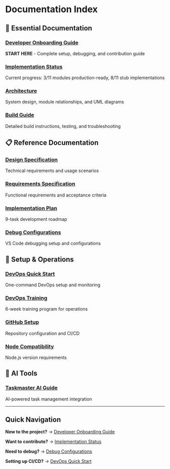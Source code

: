 # Documentation Index

## 📖 Essential Documentation

### **[Developer Onboarding Guide](DEVELOPER_ONBOARDING.md)**

**START HERE** - Complete setup, debugging, and contribution guide

### **[Implementation Status](POC_IMPLEMENTATION_SUMMARY.md)**

Current progress: 3/11 modules production-ready, 8/11 stub implementations

### **[Architecture](ARCHITECTURE.md)**

System design, module relationships, and UML diagrams

### **[Build Guide](BUILD_GUIDE.md)**

Detailed build instructions, testing, and troubleshooting

## 📋 Reference Documentation

### **[Design Specification](DESIGN_SPECIFICATION.md)**

Technical requirements and usage scenarios

### **[Requirements Specification](REQUIREMENTS_SPECIFICATION.md)**

Functional requirements and acceptance criteria

### **[Implementation Plan](IMPLEMENTATION_PLAN.md)**

9-task development roadmap

### **[Debug Configurations](DEBUG_CONFIGURATIONS.md)**

VS Code debugging setup and configurations

## 🔧 Setup & Operations

### **[DevOps Quick Start](DEVOPS_QUICK_START.md)**

One-command DevOps setup and monitoring

### **[DevOps Training](DEVOPS_TRAINING.md)**

6-week training program for operations

### **[GitHub Setup](GITHUB_SETUP.md)**

Repository configuration and CI/CD

### **[Node Compatibility](NODE_COMPATIBILITY.md)**

Node.js version requirements

## 🤖 AI Tools

### **[Taskmaster AI Guide](TASKMASTER_AI_GUIDE.md)**

AI-powered task management integration

---

## Quick Navigation

**New to the project?** → [Developer Onboarding Guide](DEVELOPER_ONBOARDING.md)

**Want to contribute?** → [Implementation Status](POC_IMPLEMENTATION_SUMMARY.md)

**Need to debug?** → [Debug Configurations](DEBUG_CONFIGURATIONS.md)

**Setting up CI/CD?** → [DevOps Quick Start](DEVOPS_QUICK_START.md)
